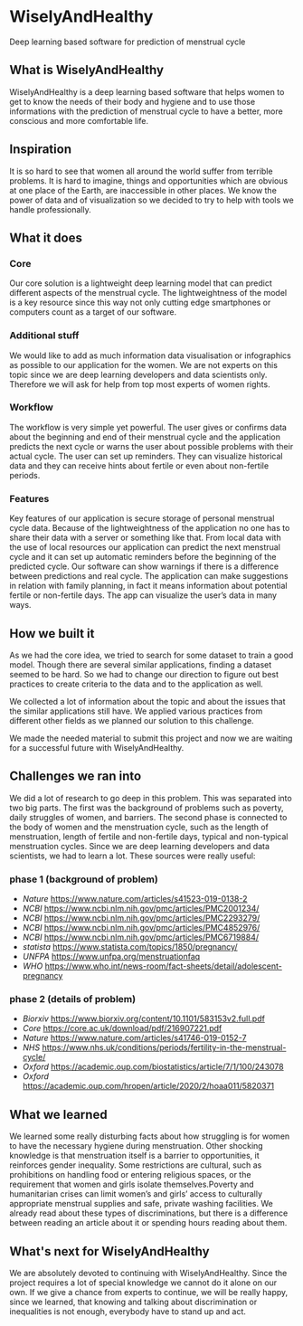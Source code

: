 # WiselyAndHealthy
Deep learning based software for prediction of menstrual cycle

## What is WiselyAndHealthy

WiselyAndHealthy is a deep learning based software that helps women to get to know the needs of their body and hygiene and to use those informations with the prediction of menstrual cycle to have a better, more conscious and more comfortable life.

## Inspiration

It is so hard to see that women all around the world suffer from terrible problems. It is hard to imagine, things and opportunities which are obvious at one place of the Earth, are inaccessible in other places. We know the power of data and of visualization so we decided to try to help with tools we handle professionally.

## What it does

### Core

Our core solution is a lightweight deep learning model that can predict different aspects of the menstrual cycle. The lightweightness of the model is a key resource since this way not only cutting edge smartphones or computers count as a target of our software.

### Additional stuff

We would like to add as much information data visualisation or infographics  as possible to our application for the women. We are not experts on this topic since we are deep learning developers and data scientists only. Therefore we will ask for help from top most experts of women rights.

### Workflow

The workflow is very simple yet powerful. The user gives or confirms data about the beginning and end of their menstrual cycle and the application predicts the next cycle or warns the user about possible problems with their actual cycle. The user can set up reminders. They can visualize historical data and they can receive hints about fertile or even about non-fertile periods.

### Features

Key features of our application is secure storage of personal menstrual cycle data. Because of the lightweightness of the application no one has to share their data with a server or something like that. From local data with the use of local resources our application can predict the next menstrual cycle and it can set up automatic reminders before the beginning of the predicted cycle. Our software can show warnings if there is a difference between predictions and real cycle. The application can make suggestions in relation with family planning, in fact it means information about potential fertile or non-fertile days. The app can visualize the user’s data in many ways.

## How we built it

As we had the core idea, we tried to search for some dataset to train a good model. Though there are several similar applications, finding a dataset seemed to be hard. So we had to change our direction to figure out best practices to create criteria to the data and to the application as well.

We collected a lot of information about the topic and about the issues that the similar applications still have. We applied various practices from different other fields as we planned our solution to this challenge.

We made the needed material to submit this project and now we are waiting for a successful future with WiselyAndHealthy.

## Challenges we ran into

We did a lot of research to go deep in this problem. This was separated into two big parts. The first was the background of problems such as poverty, daily struggles of women, and barriers. The second phase is connected to the body of women and the menstruation cycle,  such as the length of menstruation, length of fertile and non-fertile days, typical and non-typical menstruation cycles. Since we are deep learning developers and data scientists, we had to learn a lot. These sources were really useful:

### phase 1 (background of problem)

- *Nature* https://www.nature.com/articles/s41523-019-0138-2
- *NCBI* https://www.ncbi.nlm.nih.gov/pmc/articles/PMC2001234/
- *NCBI* https://www.ncbi.nlm.nih.gov/pmc/articles/PMC2293279/
- *NCBI* https://www.ncbi.nlm.nih.gov/pmc/articles/PMC4852976/
- *NCBI* https://www.ncbi.nlm.nih.gov/pmc/articles/PMC6719884/
- *statista* https://www.statista.com/topics/1850/pregnancy/
- *UNFPA* https://www.unfpa.org/menstruationfaq
- *WHO* https://www.who.int/news-room/fact-sheets/detail/adolescent-pregnancy

### phase 2 (details of problem)

- *Biorxiv* https://www.biorxiv.org/content/10.1101/583153v2.full.pdf
- *Core* https://core.ac.uk/download/pdf/216907221.pdf
- *Nature* https://www.nature.com/articles/s41746-019-0152-7
- *NHS* https://www.nhs.uk/conditions/periods/fertility-in-the-menstrual-cycle/
- *Oxford* https://academic.oup.com/biostatistics/article/7/1/100/243078
- *Oxford* https://academic.oup.com/hropen/article/2020/2/hoaa011/5820371

## What we learned

We learned some really disturbing facts about how struggling is for women to have the necessary hygiene during menstruation. Other shocking knowledge is that menstruation itself is a barrier to opportunities, it reinforces gender inequality. Some restrictions are cultural, such as prohibitions on handling food or entering religious spaces, or the requirement that women and girls isolate themselves.Poverty and humanitarian crises can limit women’s and girls’ access to culturally appropriate menstrual supplies and safe, private washing facilities. We already read about these types of discriminations, but there is a difference between reading an article about it or spending hours reading about them. 

## What's next for WiselyAndHealthy

We are absolutely devoted to continuing with WiselyAndHealthy. Since the project requires a lot of special knowledge we cannot do it alone on our own. If we give a chance from experts to continue, we will be really happy, since we learned, that knowing and talking about discrimination or inequalities is not enough, everybody have to stand up and act.

